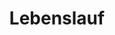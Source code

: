 ---
title: Lebenslauf
layout: resume
menu: main
weight: 9
name: Nils Fürniß
email: contact@nalsai.de
#phone: "(123) 456-7890"
location: "Heidelberg, Germany"
linkedin: "https://linkedin.com/in/nalsai"
github: "https://github.com/nalsai"
website: "https://nalsai.de"

#summary: "Your professional summary goes here..."

experience:
  - title: Software Development Intern
    company: Vector Informatik GmbH
    startDate: Februar 2020
    #endDate: Present
    accomplishments:
      #- "Led development of key features..."
      #- "Improved system performance by 50%..."

education:
  - degree: Bachelor of Arts in East Asian Studies (focus on Japan)
    school: Heidelberg University
    date: 2021 – Present
    #details: "Minor in Mathematics, Dean's List"
  - degree: Special Auditing Student
    school: Mie University
    date: 2023 - 2024
  - degree: Abitur (German high school diploma)
    school: Bismarck-Gymnasium Karlsruhe
    date: 2013 – 2021

skills:
  - category: Programming Languages
    items:
      - "C#"
      - "Go"
      - "Python"
  - category: Technologies
    items:
      - "Docker"
      - "Git"
      - "Linux"
  - category: Languages
    items:
      - "German (native)"
      - "English (fluent)"
      - "Japanese (JLPT N2)"

hobbies:
  - "Programming"
  - "Photography"
  - "Reading"
---